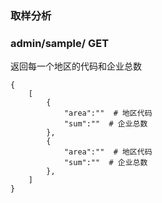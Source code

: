 ### 取样分析
### admin/sample/ GET
返回每一个地区的代码和企业总数
```
{
	[
		{
			"area":""  # 地区代码
			"sum":""  # 企业总数
		},
		{
			"area":""  # 地区代码
			"sum":""  # 企业总数
		},
	]
}
```